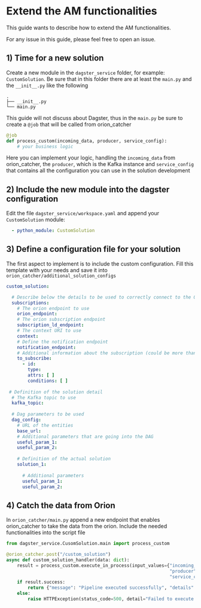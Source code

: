 # Extend the AM functionalities
This guide wants to describe how to extend the AM functionalities.

For any issue in this guide, please feel free to open an issue.

## 1) Time for a new solution

Create a new module in the `dagster_service` folder, for example: `CustomSolution`.
Be sure that in this folder there are at least the `main.py` and the `__init__.py` like the following
```shell
.
├── __init__.py
└── main.py
```

This guide will not discuss about Dagster, thus in the `main.py` be sure to create a `@job` that will be called from orion_catcher

```python
@job
def process_custom(incoming_data, producer, service_config):
    # your business logic
```
Here you can implement your logic, handling the `incoming_data` from orion_catcher, the `producer`, which is the Kafka instance and `service_config` that contains all the configuration you can use in the solution development

## 2) Include the new module into the dagster configuration

Edit the file `dagster_service/workspace.yaml` and append your `CustomSolution` module:
```yaml
  - python_module: CustomSolution
```

## 3) Define a configuration file for your solution

The first aspect to implement is to include the custom configuration. 
Fill this template with your needs and save it into `orion_catcher/additional_solution_configs`
```yaml
custom_solution:

  # Describe below the details to be used to correctly connect to the Orion server
  subscriptions:
    # The orion endpoint to use
    orion_endpoint:
    # The orion subscription endpoint
    subscription_ld_endpoint:
    # The context URI to use
    context:
    # Define the notification endpoint
    notification_endpoint: 
    # Additional information about the subscription (could be more than one)
    to_subscribe:
      - id:
        type:
        attrs: [ ]
        conditions: [ ]
      
 # Definition of the solution detail
  # The Kafka topic to use
  kafka_topic:
    
  # Dag parameters to be used 
  dag_config:
    # URL of the entities
    base_url:
    # Additional parameters that are going into the DAG
    useful_param_1:
    useful_param_2:
  
    # Definition of the actual solution
    solution_1:
      
      # Additional parameters
      useful_param_1:
      useful_param_2:
```
## 4) Catch the data from Orion
In `orion_catcher/main.py` append a new endpoint that enables orion_catcher to take the data from the orion.
Include the needed functionalities into the script file

```python
from dagster_service.CusomSolution.main import process_custom

@orion_catcher.post("/custom_solution")
async def custom_solution_handler(data: dict):
    result = process_custom.execute_in_process(input_values={"incoming_data": data,
                                                             "producer": producer,
                                                             "service_config": service_config["aluminium"]})
    if result.success:
        return {"message": "Pipeline executed successfully", "details": str(result)}
    else:
        raise HTTPException(status_code=500, detail="Failed to execute pipeline")
```
